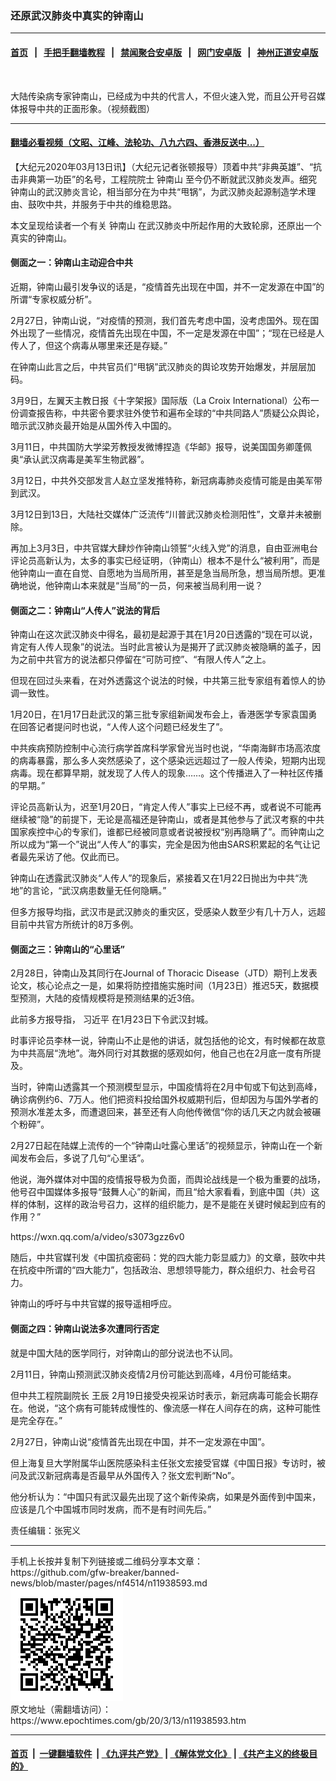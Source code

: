 ### 还原武汉肺炎中真实的钟南山
------------------------

#### [首页](https://github.com/gfw-breaker/banned-news/blob/master/README.md) &nbsp;&nbsp;|&nbsp;&nbsp; [手把手翻墙教程](https://github.com/gfw-breaker/guides/wiki) &nbsp;&nbsp;|&nbsp;&nbsp; [禁闻聚合安卓版](https://github.com/gfw-breaker/bn-android) &nbsp;&nbsp;|&nbsp;&nbsp; [网门安卓版](https://github.com/oGate2/oGate) &nbsp;&nbsp;|&nbsp;&nbsp; [神州正道安卓版](https://github.com/SzzdOgate/update) 



<div><img alt="" class="aligncenter wp-post-image" src="https://i.epochtimes.com/assets/uploads/2020/02/Screen-Shot-2020-02-28-at-7.24.56-am-600x400.png"/>
<div class="red16 caption">
 <p>
  大陆传染病专家钟南山，已经成为中共的代言人，不但火速入党，而且公开号召媒体报导中共的正面形象。（视频截图）
 </p>
</div>
</div><hr/>

#### [翻墙必看视频（文昭、江峰、法轮功、八九六四、香港反送中...）](https://github.com/gfw-breaker/banned-news/blob/master/pages/link3.md)

<div><p>
 【大纪元2020年03月13日讯】（大纪元记者张顿报导）顶着中共“非典英雄”、“抗击非典第一功臣”的名号，工程院院士
 <ok href="https://www.epochtimes.com/gb/tag/%E9%92%9F%E5%8D%97%E5%B1%B1.html">
  钟南山
 </ok>
 至今仍不断就武汉肺炎发声。细究钟南山的武汉肺炎言论，相当部分在为中共“甩锅”，为武汉肺炎起源制造学术理由、鼓吹中共，并服务于中共的维稳思路。
</p>
<p>
 本文呈现给读者一个有关
 <ok href="https://www.epochtimes.com/gb/tag/%E9%92%9F%E5%8D%97%E5%B1%B1.html">
  钟南山
 </ok>
 在武汉肺炎中所起作用的大致轮廓，还原出一个真实的钟南山。
</p>
<h4>
 <strong>
  侧面之一：钟南山主动迎合中共
 </strong>
</h4>
<p>
 近期，钟南山最引发争议的话是，“疫情首先出现在中国，并不一定发源在中国”的所谓“专家权威分析”。
</p>
<p>
 2月27日，钟南山说，“对疫情的预测，我们首先考虑中国，没考虑国外。现在国外出现了一些情况，疫情首先出现在中国，不一定是发源在中国”；“现在已经是人传人了，但这个病毒从哪里来还是存疑。”
</p>
<p>
 在钟南山此言之后，中共官员们“甩锅”武汉肺炎的舆论攻势开始爆发，并层层加码。
</p>
<p>
 3月9日，左翼天主教日报《十字架报》国际版（La Croix International）公布一份调查报告称，中共密令要求驻外使节和遍布全球的“中共同路人”质疑公众舆论，暗示武汉肺炎最开始是从国外传入中国的。
</p>
<p>
 3月11日，中共国防大学梁芳教授发微博捏造《华邮》报导，说美国国务卿蓬佩奥“承认武汉病毒是美军生物武器”。
</p>
<p>
 3月12日，中共外交部发言人赵立坚发推特称，新冠病毒肺炎疫情可能是由美军带到武汉。
</p>
<p>
 3月12日到13日，大陆社交媒体广泛流传“川普武汉肺炎检测阳性”，文章并未被删除。
</p>
<p>
 再加上3月3日，中共官媒大肆炒作钟南山领誓“火线入党”的消息，自由亚洲电台评论员高新认为，太多的事实已经证明，（钟南山）根本不是什么“被利用”，而是他钟南山一直在自觉、自愿地为当局所用，甚至是急当局所急，想当局所想。更准确地说，他钟南山本来就是“当局”的一员，何来被当局利用一说？
</p>
<h4>
 <strong>
  侧面之二：钟南山“人传人”说法的背后
 </strong>
</h4>
<p>
 钟南山在这次武汉肺炎中得名，最初是起源于其在1月20日透露的“现在可以说，肯定有人传人现象”的说法。当时此言被认为是揭开了武汉肺炎被隐瞒的盖子，因为之前中共官方的说法都只停留在“可防可控”、“有限人传人”之上。
</p>
<p>
 但现在回过头来看，在对外透露这个说法的时候，中共第三批专家组有着惊人的协调一致性。
</p>
<p>
 1月20日，在1月17日赴武汉的第三批专家组新闻发布会上，香港医学专家袁国勇在回答记者提问时也说，“人传人这个问题已经发生了”。
</p>
<p>
 中共疾病预防控制中心流行病学首席科学家曾光当时也说，“华南海鲜市场高浓度的病毒暴露，那么多人突然感染了，这个感染远远超过了一般人传染，短期内出现病毒。现在都算早期，就发现了人传人的现象……。这个传播进入了一种社区传播的早期。”
</p>
<p>
 评论员高新认为，迟至1月20日，“肯定人传人”事实上已经不再，或者说不可能再继续被“隐”的前提下，无论是高福还是钟南山，或者是其他参与了武汉考察的中共国家疾控中心的专家们，谁都已经被同意或者说被授权“别再隐瞒了”。而钟南山之所以成为“第一个”说出“人传人”的事实，完全是因为他由SARS积累起的名气让记者最先采访了他。仅此而已。
</p>
<p>
 钟南山在透露武汉肺炎“人传人”的现象后，紧接着又在1月22日抛出为中共“洗地”的言论，“武汉病患数量无任何隐瞒。”
</p>
<p>
 但多方报导均指，武汉市是武汉肺炎的重灾区，受感染人数至少有几十万人，远超目前中共官方所统计的8万多例。
</p>
<h4>
 <strong>
  侧面之三：钟南山的“心里话”
 </strong>
</h4>
<p>
 2月28日，钟南山及其同行在Journal of Thoracic Disease（JTD）期刊上发表论文，核心论点之一是，如果将防控措施实施时间（1月23日）推迟5天，数据模型预测，大陆的疫情规模将是预测结果的近3倍。
</p>
<p>
 此前多方报导指，
 <ok href="https://www.epochtimes.com/gb/tag/%E4%B9%A0%E8%BF%91%E5%B9%B3.html">
  习近平
 </ok>
 在1月23日下令武汉封城。
</p>
<p>
 时事评论员李林一说，钟南山不止是他的讲话，就包括他的论文，有时候都在故意为中共高层“洗地”。海外同行对其数据的感观如何，他自己也在2月底一度有所提及。
</p>
<p>
 当时，钟南山透露其一个预测模型显示，中国疫情将在2月中旬或下旬达到高峰，确诊病例约6、7万人。他们把资料投给国外权威期刊后，但却因为与国外学者的预测水准差太多，而遭退回来，甚至还有人向他传微信“你的话几天之内就会被碾个粉碎”。
</p>
<p>
 2月27日起在陆媒上流传的一个“钟南山吐露心里话”的视频显示，钟南山在一个新闻发布会后，多说了几句“心里话”。
</p>
<p>
 他说，海外媒体对中国的疫情报导极为负面，而舆论战线是一个极为重要的战场，他号召中国媒体多报导“鼓舞人心”的新闻，而且“给大家看看，到底中国（共）这样的体制，这样的政治号召力，这样的组织能力，是不是能在关键时候起到应有的作用？”
</p>
<p>
 https://wxn.qq.com/a/video/s3073gzz6v0
</p>
<p>
 随后，中共官媒刊发《中国抗疫密码：党的四大能力彰显威力》的文章，鼓吹中共在抗疫中所谓的“四大能力”，包括政治、思想领导能力，群众组织力、社会号召力。
</p>
<p>
 钟南山的呼吁与中共官媒的报导遥相呼应。
</p>
<h4>
 <strong>
  侧面之四：钟南山说法多次遭同行否定
 </strong>
</h4>
<p>
 就是中国大陆的医学同行，对钟南山的部分说法也不认同。
</p>
<p>
 2月11日，钟南山预测武汉肺炎疫情2月份可能达到高峰，4月份可能结束。
</p>
<p>
 但中共工程院副院长
 <ok href="https://www.epochtimes.com/gb/tag/%E7%8E%8B%E8%BE%B0.html">
  王辰
 </ok>
 2月19日接受央视采访时表示，新冠病毒可能会长期存在。他说，“这个病有可能转成慢性的、像流感一样在人间存在的病，这种可能性是完全存在。”
</p>
<p>
 2月27日，钟南山说“疫情首先出现在中国，并不一定发源在中国”。
</p>
<p>
 但上海复旦大学附属华山医院感染科主任张文宏接受官媒《中国日报》专访时，被问及武汉新冠病毒是否最早从外国传入？张文宏判断“No”。
</p>
<p>
 他分析认为：“中国只有武汉最先出现了这个新传染病，如果是外面传到中国来，应该是几个中国城市同时发病，而不是有时间先后。”
</p>
<p>
 责任编辑：张宪义
</p>
<p>
</p>
<p>
</p>
</div>
<hr/>
手机上长按并复制下列链接或二维码分享本文章：<br/>
https://github.com/gfw-breaker/banned-news/blob/master/pages/nf4514/n11938593.md <br/>
<a href='https://github.com/gfw-breaker/banned-news/blob/master/pages/nf4514/n11938593.md'><img src='https://github.com/gfw-breaker/banned-news/blob/master/pages/nf4514/n11938593.md.png'/></a> <br/>
原文地址（需翻墙访问）：https://www.epochtimes.com/gb/20/3/13/n11938593.htm


------------------------
#### [首页](https://github.com/gfw-breaker/banned-news/blob/master/README.md) &nbsp;|&nbsp; [一键翻墙软件](https://github.com/gfw-breaker/nogfw/blob/master/README.md) &nbsp;| [《九评共产党》](https://github.com/gfw-breaker/9ping.md/blob/master/README.md#九评之一评共产党是什么) | [《解体党文化》](https://github.com/gfw-breaker/jtdwh.md/blob/master/README.md) | [《共产主义的终极目的》](https://github.com/gfw-breaker/gczydzjmd.md/blob/master/README.md)


<img src='http://gfw-breaker.win/banned-news/pages/nf4514/n11938593.md' width='0px' height='0px'/>